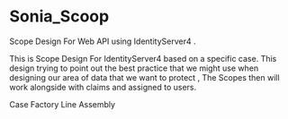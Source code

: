 # Sonia_Scoop
Scope Design For Web API using IdentityServer4 . 

This is Scope Design For IdentityServer4 based on a specific case. This design trying to point out the best practice that we might use when designing our area of data that we want to protect , The Scopes then will work alongside with claims and assigned to users.

Case Factory Line Assembly

